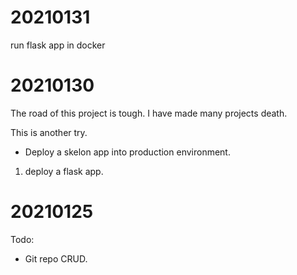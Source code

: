 


# 20210131
run flask app in docker

# 20210130

The road of this project is tough. I have  made many projects death.

This is another try.

- Deploy a skelon app into production environment.
1. deploy a flask app.

# 20210125

Todo:

- Git repo CRUD.

